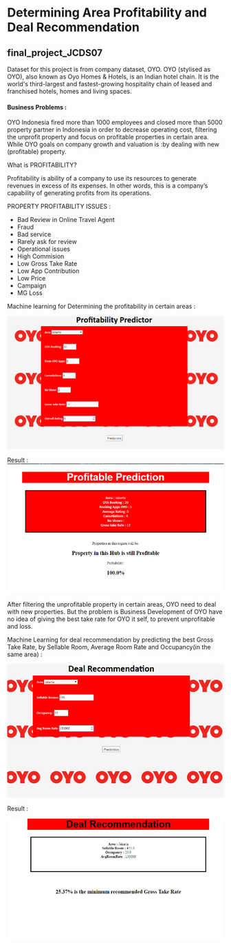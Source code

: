 
# Determining Area Profitability and Deal Recommendation 
## final_project_JCDS07

Dataset for this project is from company dataset, OYO. 
OYO (stylised as OYO), also known as Oyo Homes & Hotels, is an Indian hotel chain. It is the world's third-largest and fastest-growing hospitality chain of leased and franchised hotels, homes and living spaces.


#### Business Problems :

OYO Indonesia fired more than 1000 employees and closed more than 5000 property partner in Indonesia in order to decrease operating cost, filtering the unprofit property and focus on profitable properties in certain area. While OYO goals on company growth and valuation is :by dealing with new (profitable) property.

What is PROFITABILITY?

Profitability is ability of a company to use its resources to generate revenues in excess of its expenses. In other words, this is a company’s capability of generating profits from its operations.

PROPERTY PROFITABILITY ISSUES :
- Bad Review in Online Travel Agent
- Fraud
- Bad service
- Rarely ask for review
- Operational issues
- High Commision
- Low Gross Take Rate
- Low App Contribution
- Low Price
- Campaign
- MG Loss

Machine learning for Determining the profitability in certain areas :

![Alt text](image/appFinal.png)

Result :
![Alt text](image/appFinal2.png)


After filtering the unprofitable property in certain areas, OYO need to deal with new properties. But the problem is Business Development of OYO have no idea of giving the best take rate for OYO it self, to prevent unprofitable and loss. 


Machine Learning for deal recommendation by predicting the best Gross Take Rate, by Sellable Room, Average Room Rate and Occupancy(in  the same area) :

![Alt text](image/appFinal3.png)

Result : 

![Alt text](image/appFinal4.png)






